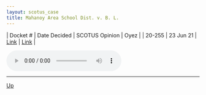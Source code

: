 ```yaml
---
layout: scotus_case
title: Mahanoy Area School Dist. v. B. L.
---
```


| Docket # | Date Decided | SCOTUS Opinion | Oyez |
| 20-255 | 23 Jun 21 | [Link](https://www.supremecourt.gov/opinions/20pdf/594us1r54_k5gm.pdf) | [Link](https://www.oyez.org/cases/2020/20-255) |

<audio controls>
   <source src='./resources/20-255.mp3' type='audio/mpeg'>
</audio>

<object data='./resources/20-255.pdf' type='application/pdf'></object>

---

[Up](./README.md)